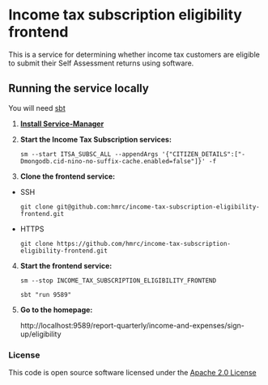 
# Income tax subscription eligibility frontend

This is a service for determining whether income tax customers are eligible
to submit their Self Assessment returns using software.

## Running the service locally

You will need [sbt](http://www.scala-sbt.org/)

1) **[Install Service-Manager](https://github.com/hmrc/service-manager/wiki/Install#install-service-manager)**


2) **Start the Income Tax Subscription services:**

   `sm --start ITSA_SUBSC_ALL --appendArgs '{"CITIZEN_DETAILS":["-Dmongodb.cid-nino-no-suffix-cache.enabled=false"]}' -f`


3) **Clone the frontend service:**

  - SSH

    `git clone git@github.com:hmrc/income-tax-subscription-eligibility-frontend.git`

  - HTTPS

    `git clone https://github.com/hmrc/income-tax-subscription-eligibility-frontend.git`


4) **Start the frontend service:**

   `sm --stop INCOME_TAX_SUBSCRIPTION_ELIGIBILITY_FRONTEND`

   `sbt "run 9589"`


5) **Go to the homepage:**

   http://localhost:9589/report-quarterly/income-and-expenses/sign-up/eligibility

### License

This code is open source software licensed under the [Apache 2.0 License]("http://www.apache.org/licenses/LICENSE-2.0.html")

